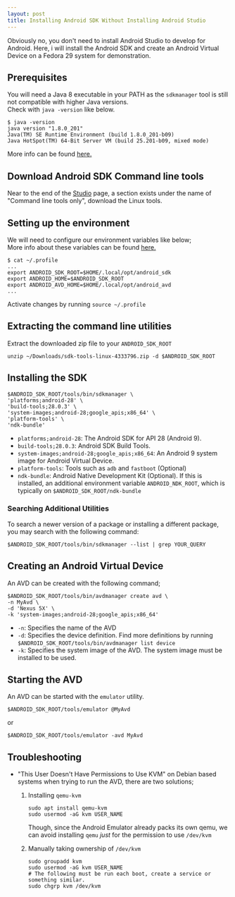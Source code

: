 ```yaml
---
layout: post
title: Installing Android SDK Without Installing Android Studio
---
```


Obviously no, you don't need to install Android Studio to develop for Android.  Here, i will install the Android SDK and create an Android Virtual Device on a Fedora 29 system for demonstration.

## Prerequisites

You will need a Java 8 executable in your PATH as the `sdkmanager` tool is still not compatible with higher Java versions.  
Check with `java -version` like below.

    $ java -version
    java version "1.8.0_201"
    Java(TM) SE Runtime Environment (build 1.8.0_201-b09)
    Java HotSpot(TM) 64-Bit Server VM (build 25.201-b09, mixed mode)

More info can be found [here.](https://stackoverflow.com/q/47150410)

## Download Android SDK Command line tools

Near to the end of the [Studio](https://developer.android.com/studio/) page, a section exists under the name of "Command line tools only", download the Linux tools.

## Setting up the environment

We will need to configure our environment variables like below;  
More info about these variables can be found [here.](https://developer.android.com/studio/command-line/variables)

    $ cat ~/.profile
    ...
    export ANDROID_SDK_ROOT=$HOME/.local/opt/android_sdk
    export ANDROID_HOME=$ANDROID_SDK_ROOT
    export ANDROID_AVD_HOME=$HOME/.local/opt/android_avd
    ...

Activate changes by running `source ~/.profile`

## Extracting the command line utilities

Extract the downloaded zip file to your `ANDROID_SDK_ROOT`

    unzip ~/Downloads/sdk-tools-linux-4333796.zip -d $ANDROID_SDK_ROOT

## Installing the SDK

    $ANDROID_SDK_ROOT/tools/bin/sdkmanager \
    'platforms;android-28' \
    'build-tools;28.0.3' \
    'system-images;android-28;google_apis;x86_64' \
    'platform-tools' \
    'ndk-bundle'

* `platforms;android-28`: The Android SDK for API 28 (Android 9).
* `build-tools;28.0.3`: Android SDK Build Tools.
* `system-images;android-28;google_apis;x86_64`: An Android 9 system image for Android Virtual Device.
* `platform-tools`: Tools such as `adb` and `fastboot` (Optional)
* `ndk-bundle`: Android Native Development Kit (Optional). If this is installed, an additional environment variable `ANDROID_NDK_ROOT`, which is typically on `$ANDROID_SDK_ROOT/ndk-bundle`

### Searching Additional Utilities

To search a newer version of a package or installing a different package, you may search with the following command:

    $ANDROID_SDK_ROOT/tools/bin/sdkmanager --list | grep YOUR_QUERY

## Creating an Android Virtual Device

An AVD can be created with the following command;

    $ANDROID_SDK_ROOT/tools/bin/avdmanager create avd \
    -n MyAvd \
    -d 'Nexus 5X' \
    -k 'system-images;android-28;google_apis;x86_64'

* `-n`: Specifies the name of the AVD
* `-d`: Specifies the device definition. Find more definitions by running `$ANDROID_SDK_ROOT/tools/bin/avdmanager list device`
* `-k`: Specifies the system image of the AVD. The system image must be installed to be used.

## Starting the AVD

An AVD can be started with the `emulator` utility.

    $ANDROID_SDK_ROOT/tools/emulator @MyAvd

or

    $ANDROID_SDK_ROOT/tools/emulator -avd MyAvd

## Troubleshooting

* "This User Doesn't Have Permissions to Use KVM" on Debian based systems when trying to run the AVD, there are two solutions;

    1. Installing `qemu-kvm`

           sudo apt install qemu-kvm
           sudo usermod -aG kvm USER_NAME

        Though, since the Android Emulator already packs its own qemu, we can avoid installing `qemu` *just* for the permission to use `/dev/kvm`

    2. Manually taking ownership of `/dev/kvm`

           sudo groupadd kvm
           sudo usermod -aG kvm USER_NAME
           # The following must be run each boot, create a service or something similar.
           sudo chgrp kvm /dev/kvm 
